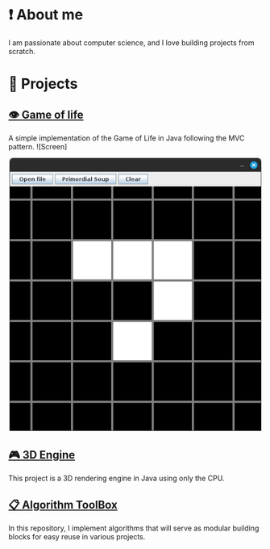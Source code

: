 # ❗ About me
I am passionate about computer science, and I love building projects from scratch.
# 📂 Projects 

## [ 👁️ Game of life](https://github.com/Quoruda/GameOfLife)
A simple implementation of the Game of Life in Java following the MVC pattern.
![Screen]

<p align="center">
	<a href="https://github.com/Quoruda/GameOfLife"><img src="https://github.com/Quoruda/GameOfLife/blob/main/images/screen.png" width="500"></a>
</p>

## [ :video_game: 3D Engine](https://github.com/Quoruda/3D-Engine)
This project is a 3D rendering engine in Java using only the CPU.

## [ 📋 Algorithm ToolBox](https://github.com/Quoruda/AlgorithmToolbox)
In this repository, I  implement algorithms that will serve as modular building blocks for easy reuse in various projects.


<!--
## [ 🚀 NEATcraft Racing](https://github.com/Quoruda/NEATcraft-Racing)
-->


<!--
**Quoruda/Quoruda** is a ✨ _special_ ✨ repository because its `README.md` (this file) appears on your GitHub profile.

Here are some ideas to get you started:

- 🔭 I’m currently working on ...
- 🌱 I’m currently learning ...
- 👯 I’m looking to collaborate on ...
- 🤔 I’m looking for help with ...
- 💬 Ask me about ...
- 📫 How to reach me: ...
- 😄 Pronouns: ...
- ⚡ Fun fact: ...
-->
